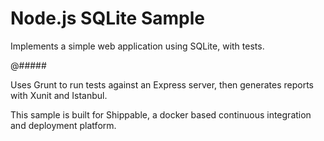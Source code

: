 Node.js SQLite Sample
=================

Implements a simple web application using SQLite, with tests.

@#####

Uses Grunt to run tests against an Express server, then generates reports with Xunit and Istanbul.

This sample is built for Shippable, a docker based continuous integration and deployment platform.
